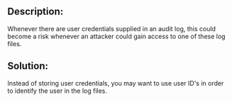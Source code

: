 ## Description:

Whenever there are user credentials supplied in an audit log,
this could become a risk whenever an attacker could gain access to one of these log files.

## Solution:

Instead of storing user credentials, you may want to use user ID's in order to
identify the user in the log files.


